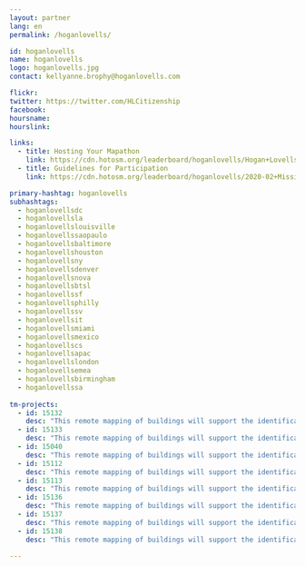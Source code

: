```yaml
---
layout: partner
lang: en
permalink: /hoganlovells/

id: hoganlovells
name: hoganlovells
logo: hoganlovells.jpg
contact: kellyanne.brophy@hoganlovells.com

flickr: 
twitter: https://twitter.com/HLCitizenship
facebook: 
hoursname:
hourslink:

links:
  - title: Hosting Your Mapathon
    link: https://cdn.hotosm.org/leaderboard/hoganlovells/Hogan+Lovells+TM4+Mapping+Materials.zip
  - title: Guidelines for Participation
    link: https://cdn.hotosm.org/leaderboard/hoganlovells/2020-02+Missing+Maps+Guidelines.pdf

primary-hashtag: hoganlovells
subhashtags:
  - hoganlovellsdc
  - hoganlovellsla
  - hoganlovellslouisville
  - hoganlovellssaopaulo
  - hoganlovellsbaltimore
  - hoganlovellshouston
  - hoganlovellsny
  - hoganlovellsdenver
  - hoganlovellsnova
  - hoganlovellsbtsl
  - hoganlovellssf
  - hoganlovellsphilly
  - hoganlovellssv
  - hoganlovellsit
  - hoganlovellsmiami
  - hoganlovellsmexico
  - hoganlovellscs
  - hoganlovellsapac
  - hoganlovellslondon
  - hoganlovellsemea
  - hoganlovellsbirmingham
  - hoganlovellssa
  
tm-projects:
  - id: 15132
    desc: "This remote mapping of buildings will support the identification and characterization of settlements, as well as the implementation of planned activities and largely the generation of data for humanitarian activities."
  - id: 15133
    desc: "This remote mapping of buildings will support the identification and characterization of settlements, as well as the implementation of planned activities and largely the generation of data for humanitarian activities."
  - id: 15040
    desc: "This remote mapping of buildings will support the identification and characterization of settlements, as well as the implementation of planned activities and largely the generation of data for humanitarian activities."
  - id: 15112
    desc: "This remote mapping of buildings will support the identification and characterization of settlements, as well as the implementation of planned activities and largely the generation of data for humanitarian activities."
  - id: 15113
    desc: "This remote mapping of buildings will support the identification and characterization of settlements, as well as the implementation of planned activities and largely the generation of data for humanitarian activities."
  - id: 15136
    desc: "This remote mapping of buildings will support the identification and characterization of settlements, as well as the implementation of planned activities and largely the generation of data for humanitarian activities."
  - id: 15137
    desc: "This remote mapping of buildings will support the identification and characterization of settlements, as well as the implementation of planned activities and largely the generation of data for humanitarian activities."
  - id: 15138
    desc: "This remote mapping of buildings will support the identification and characterization of settlements, as well as the implementation of planned activities and largely the generation of data for humanitarian activities."

---
```

